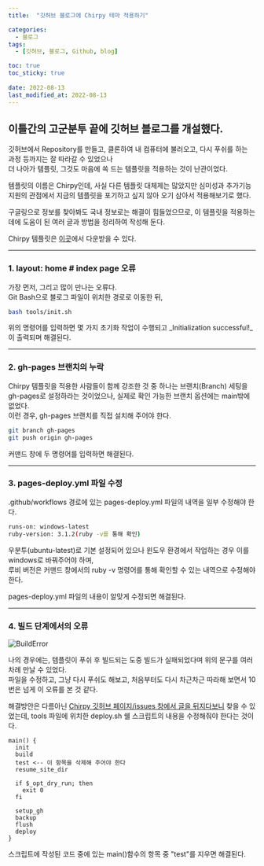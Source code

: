 ```yaml
---
title:  "깃허브 블로그에 Chirpy 테마 적용하기"

categories:
  - 블로그
tags:
  - [깃허브, 블로그, Github, blog]

toc: true
toc_sticky: true
 
date: 2022-08-13
last_modified_at: 2022-08-13
---
```


## 이틀간의 고군분투 끝에 깃허브 블로그를 개설했다.

깃허브에서 Repository를 만들고, 클론하여 내 컴퓨터에 불러오고, 다시 푸쉬를 하는 과정 등까지는 잘 따라갈 수 있었으나  
더 나아가 템플릿, 그것도 마음에 쏙 드는 템플릿을 적용하는 것이 난관이었다.  

템플릿의 이름은 Chirpy인데, 사실 다른 템플릿 대체제는 많았지만 심미성과 추가기능 지원의 관점에서 지금의 템플릿을 포기하고 싶지 않아 오기 삼아서 적용해보기로 했다.  

구글링으로 정보를 찾아봐도 국내 정보로는 해결이 힘들었으므로, 이 템플릿을 적용하는 데에 도움이 된 여러 글과 방법을 정리하여 작성해 둔다.  

Chirpy 템플릿은 [이곳](https://github.com/cotes2020/jekyll-theme-chirpy/)에서 다운받을 수 있다.  

---

### __1. layout: home # index page 오류__

가장 먼저, 그리고 많이 만나는 오류다.  
Git Bash으로 블로그 파일이 위치한 경로로 이동한 뒤,


```bash
bash tools/init.sh
```


위의 명령어를 입력하면 몇 가지 초기화 작업이 수행되고 _Initialization successful!_이 출력되며 해결된다. 

---

### __2. gh-pages 브랜치의 누락__

Chirpy 템플릿을 적용한 사람들이 함께 강조한 것 중 하나는 브랜치(Branch) 세팅을 gh-pages로 설정하라는 것이었으나, 실제로 확인 가능한 브랜치 옵션에는 main밖에 없었다.  
이런 경우, gh-pages 브랜치를 직접 설치해 주어야 한다.


```bash
git branch gh-pages  
git push origin gh-pages
```


커맨드 창에 두 명령어를 입력하면 해결된다.

---

### __3. pages-deploy.yml 파일 수정__

.github/workflows 경로에 있는 pages-deploy.yml 파일의 내역을 일부 수정해야 한다.


```bash
runs-on: windows-latest
ruby-version: 3.1.2(ruby -v를 통해 확인)
```


우분투(ubuntu-latest)로 기본 설정되어 있으나 윈도우 환경에서 작업하는 경우 이를 windows로 바꿔주어야 하며,  
루비 버전은 커맨드 창에서의 ruby -v 명령어를 통해 확인할 수 있는 내역으로 수정해야 한다.

pages-deploy.yml 파일의 내용이 알맞게 수정되면 해결된다.

---

### __4. 빌드 단계에서의 오류__

![BuildError](https://user-images.githubusercontent.com/96360829/185293821-ce829e83-0b93-4998-b7be-2fffaf9d20c0.png)

나의 경우에는, 템플릿이 푸쉬 후 빌드되는 도중 빌드가 실패되었다며 위의 문구를 여러 차례 만날 수 있었다.  
파일을 수정하고, 그냥 다시 푸쉬도 해보고, 처음부터도 다시 차근차근 따라해 보면서 10번은 넘게 이 오류를 본 것 같다.

해결방안은 다름아닌 [Chirpy 깃허브 페이지/issues 창에서 글을 뒤지다보니](https://github.com/cotes2020/jekyll-theme-chirpy/issues/465) 찾을 수 있었는데,
tools 파일에 위치한 deploy.sh 쉘 스크립트의 내용을 수정해줘야 한다는 것이다.


```
main() {
  init
  build
  test <-- 이 항목을 삭제해 주어야 한다
  resume_site_dir

  if $_opt_dry_run; then
    exit 0
  fi

  setup_gh
  backup
  flush
  deploy
}
```


스크립트에 작성된 코드 중에 있는 main()함수의 항목 중 "test"를 지우면 해결된다.